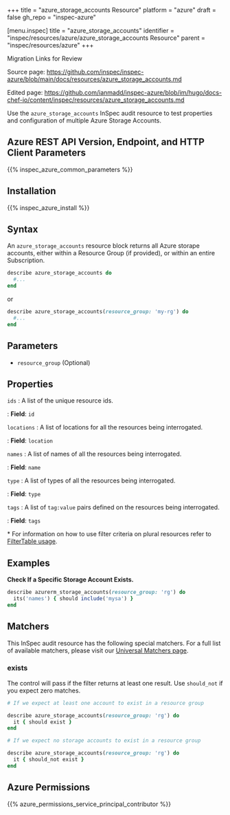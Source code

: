 +++
title = "azure_storage_accounts Resource"
platform = "azure"
draft = false
gh_repo = "inspec-azure"

[menu.inspec]
title = "azure_storage_accounts"
identifier = "inspec/resources/azure/azure_storage_accounts Resource"
parent = "inspec/resources/azure"
+++

<div class="admonition-note">
<p class="admonition-note-title">Migration Links for Review</p>
<div class="admonition-note-text">
<p>Source page: <a href="https://github.com/inspec/inspec-azure/blob/main/docs/resources/azure_storage_accounts.md">https://github.com/inspec/inspec-azure/blob/main/docs/resources/azure_storage_accounts.md</a></p>
<p>Edited page: <a href="https://github.com/ianmadd/inspec-azure/blob/im/hugo/docs-chef-io/content/inspec/resources/azure_storage_accounts.md">https://github.com/ianmadd/inspec-azure/blob/im/hugo/docs-chef-io/content/inspec/resources/azure_storage_accounts.md</a></p>
</div>
</div>


Use the `azure_storage_accounts` InSpec audit resource to test properties and configuration of multiple Azure Storage Accounts.

## Azure REST API Version, Endpoint, and HTTP Client Parameters

{{% inspec_azure_common_parameters %}}

## Installation

{{% inspec_azure_install %}}

## Syntax

An `azure_storage_accounts` resource block returns all Azure storape accounts, either within a Resource Group (if provided), or within an entire Subscription.
```ruby
describe azure_storage_accounts do
  #...
end
```
or
```ruby
describe azure_storage_accounts(resource_group: 'my-rg') do
  #...
end
```

## Parameters

- `resource_group` (Optional)

## Properties

`ids`
: A list of the unique resource ids.

: **Field**: `id`

`locations`
: A list of locations for all the resources being interrogated.

: **Field**: `location`

`names`
: A list of names of all the resources being interrogated.

: **Field**: `name`

`type`
: A list of types of all the resources being interrogated.

: **Field**: `type`

`tags`
: A list of `tag:value` pairs defined on the resources being interrogated.

: **Field**: `tags`

<superscript>*</superscript> For information on how to use filter criteria on plural resources refer to [FilterTable usage](https://github.com/inspec/inspec/blob/master/dev-docs/filtertable-usage.md).

## Examples

**Check If a Specific Storage Account Exists.**

```ruby
describe azurerm_storage_accounts(resource_group: 'rg') do
  its('names') { should include('mysa') }
end
```

## Matchers

This InSpec audit resource has the following special matchers. For a full list of available matchers, please visit our [Universal Matchers page](https://www.inspec.io/docs/reference/matchers/).

### exists

The control will pass if the filter returns at least one result. Use `should_not` if you expect zero matches.
```ruby
# If we expect at least one account to exist in a resource group

describe azure_storage_accounts(resource_group: 'rg') do
  it { should exist }
end

# If we expect no storage accounts to exist in a resource group

describe azure_storage_accounts(resource_group: 'rg') do
  it { should_not exist }
end

```

## Azure Permissions

{{% azure_permissions_service_principal_contributor %}}
